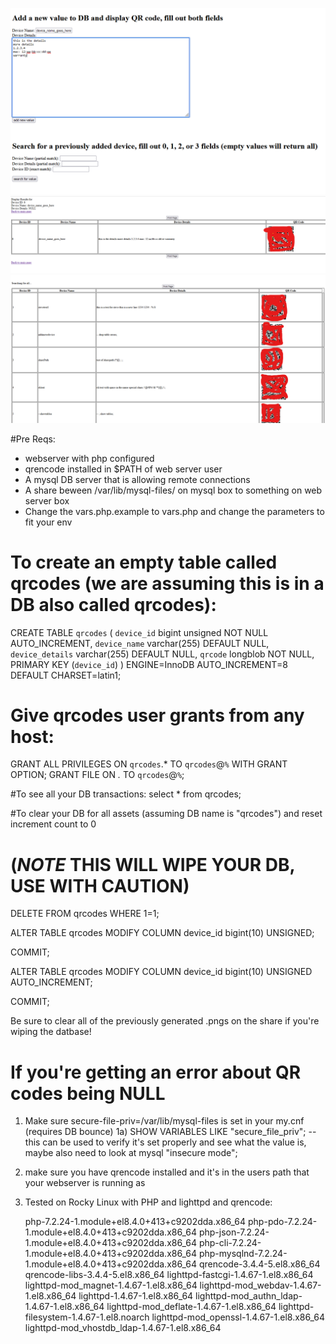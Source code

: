 ![Add new device](https://github.com/serosenstein/qrcode_asset_manager/raw/main/add_new_device.png "Add new device")
![Screen After newly added device](https://github.com/serosenstein/qrcode_asset_manager/raw/main/screen_after_add.png "screen after newly added device")
![search all](https://github.com/serosenstein/qrcode_asset_manager/raw/main/search_all.png "search all")

#Pre Reqs:
- webserver with php configured
- qrencode installed in $PATH of web server user
- A mysql DB server that is allowing remote connections 
- A share beween /var/lib/mysql-files/ on mysql box to something on web server box
- Change the vars.php.example to vars.php and change the parameters to fit your env 
# To create an empty table called qrcodes (we are assuming this is in a DB also called qrcodes):
CREATE TABLE `qrcodes` (
  `device_id` bigint unsigned NOT NULL AUTO_INCREMENT,
  `device_name` varchar(255) DEFAULT NULL,
  `device_details` varchar(255) DEFAULT NULL,
  `qrcode` longblob NOT NULL,
  PRIMARY KEY (`device_id`)
) ENGINE=InnoDB AUTO_INCREMENT=8 DEFAULT CHARSET=latin1;

# Give qrcodes user grants from any host:

GRANT ALL PRIVILEGES ON `qrcodes`.* TO `qrcodes`@`%` WITH GRANT OPTION;
GRANT FILE ON *.* TO `qrcodes`@`%`;

#To see all your DB transactions:
select * from qrcodes;

#To clear your DB for all assets (assuming DB name is "qrcodes") and reset increment count to 0


# (*NOTE* THIS WILL WIPE YOUR DB, USE WITH CAUTION) #


DELETE FROM qrcodes WHERE 1=1;

ALTER TABLE qrcodes MODIFY COLUMN device_id bigint(10) UNSIGNED;

COMMIT;

ALTER TABLE qrcodes MODIFY COLUMN device_id bigint(10) UNSIGNED AUTO_INCREMENT;

COMMIT;


Be sure to clear all of the previously generated .pngs on the share if you're wiping the datbase!

# If you're getting an error about QR codes being NULL #
1) Make sure secure-file-priv=/var/lib/mysql-files is set in your my.cnf (requires DB bounce)
1a) SHOW VARIABLES LIKE "secure_file_priv"; -- this can be used to verify it's set properly and see what the value is, maybe also need to look at mysql "insecure mode";
2) make sure you have qrencode installed and it's in the users path that your webserver is running as
3) Tested on Rocky Linux with PHP and lighttpd and qrencode:

	php-7.2.24-1.module+el8.4.0+413+c9202dda.x86_64
	php-pdo-7.2.24-1.module+el8.4.0+413+c9202dda.x86_64
	php-json-7.2.24-1.module+el8.4.0+413+c9202dda.x86_64
	php-cli-7.2.24-1.module+el8.4.0+413+c9202dda.x86_64
	php-mysqlnd-7.2.24-1.module+el8.4.0+413+c9202dda.x86_64
	qrencode-3.4.4-5.el8.x86_64
	qrencode-libs-3.4.4-5.el8.x86_64
	lighttpd-fastcgi-1.4.67-1.el8.x86_64
	lighttpd-mod_magnet-1.4.67-1.el8.x86_64
	lighttpd-mod_webdav-1.4.67-1.el8.x86_64
	lighttpd-1.4.67-1.el8.x86_64
	lighttpd-mod_authn_ldap-1.4.67-1.el8.x86_64
	lighttpd-mod_deflate-1.4.67-1.el8.x86_64
	lighttpd-filesystem-1.4.67-1.el8.noarch
	lighttpd-mod_openssl-1.4.67-1.el8.x86_64
	lighttpd-mod_vhostdb_ldap-1.4.67-1.el8.x86_64
